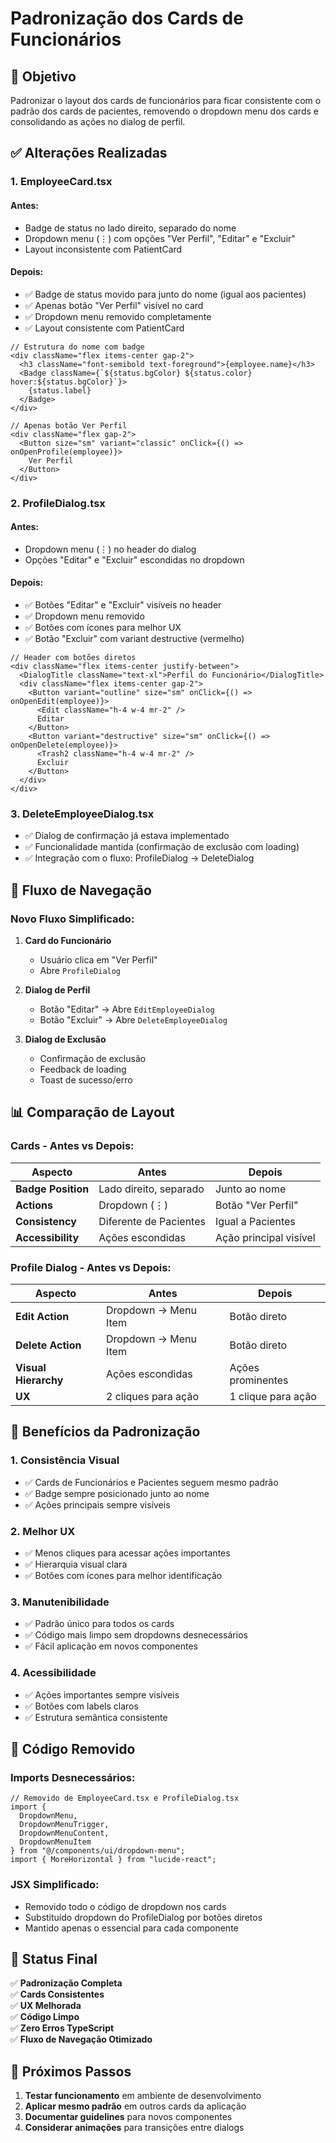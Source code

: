 # Padronização dos Cards de Funcionários

## 🎯 Objetivo

Padronizar o layout dos cards de funcionários para ficar consistente com o padrão dos cards de pacientes, removendo o dropdown menu dos cards e consolidando as ações no dialog de perfil.

## ✅ Alterações Realizadas

### **1. EmployeeCard.tsx**

#### **Antes:**
- Badge de status no lado direito, separado do nome
- Dropdown menu (⋮) com opções "Ver Perfil", "Editar" e "Excluir"
- Layout inconsistente com PatientCard

#### **Depois:**
- ✅ Badge de status movido para junto do nome (igual aos pacientes)
- ✅ Apenas botão "Ver Perfil" visível no card
- ✅ Dropdown menu removido completamente
- ✅ Layout consistente com PatientCard

```tsx
// Estrutura do nome com badge
<div className="flex items-center gap-2">
  <h3 className="font-semibold text-foreground">{employee.name}</h3>
  <Badge className={`${status.bgColor} ${status.color} hover:${status.bgColor}`}>
    {status.label}
  </Badge>
</div>

// Apenas botão Ver Perfil
<div className="flex gap-2">
  <Button size="sm" variant="classic" onClick={() => onOpenProfile(employee)}>
    Ver Perfil
  </Button>
</div>
```

### **2. ProfileDialog.tsx**

#### **Antes:**
- Dropdown menu (⋮) no header do dialog
- Opções "Editar" e "Excluir" escondidas no dropdown

#### **Depois:**
- ✅ Botões "Editar" e "Excluir" visíveis no header
- ✅ Dropdown menu removido
- ✅ Botões com ícones para melhor UX
- ✅ Botão "Excluir" com variant destructive (vermelho)

```tsx
// Header com botões diretos
<div className="flex items-center justify-between">
  <DialogTitle className="text-xl">Perfil do Funcionário</DialogTitle>
  <div className="flex items-center gap-2">
    <Button variant="outline" size="sm" onClick={() => onOpenEdit(employee)}>
      <Edit className="h-4 w-4 mr-2" />
      Editar
    </Button>
    <Button variant="destructive" size="sm" onClick={() => onOpenDelete(employee)}>
      <Trash2 className="h-4 w-4 mr-2" />
      Excluir
    </Button>
  </div>
</div>
```

### **3. DeleteEmployeeDialog.tsx**
- ✅ Dialog de confirmação já estava implementado
- ✅ Funcionalidade mantida (confirmação de exclusão com loading)
- ✅ Integração com o fluxo: ProfileDialog → DeleteDialog

## 🔄 Fluxo de Navegação

### **Novo Fluxo Simplificado:**

1. **Card do Funcionário**
   - Usuário clica em "Ver Perfil"
   - Abre `ProfileDialog`

2. **Dialog de Perfil**
   - Botão "Editar" → Abre `EditEmployeeDialog`
   - Botão "Excluir" → Abre `DeleteEmployeeDialog`

3. **Dialog de Exclusão**
   - Confirmação de exclusão
   - Feedback de loading
   - Toast de sucesso/erro

## 📊 Comparação de Layout

### **Cards - Antes vs Depois:**

| Aspecto | Antes | Depois |
|---------|-------|--------|
| **Badge Position** | Lado direito, separado | Junto ao nome |
| **Actions** | Dropdown (⋮) | Botão "Ver Perfil" |
| **Consistency** | Diferente de Pacientes | Igual a Pacientes |
| **Accessibility** | Ações escondidas | Ação principal visível |

### **Profile Dialog - Antes vs Depois:**

| Aspecto | Antes | Depois |
|---------|-------|--------|
| **Edit Action** | Dropdown → Menu Item | Botão direto |
| **Delete Action** | Dropdown → Menu Item | Botão direto |
| **Visual Hierarchy** | Ações escondidas | Ações prominentes |
| **UX** | 2 cliques para ação | 1 clique para ação |

## 🎨 Benefícios da Padronização

### **1. Consistência Visual**
- ✅ Cards de Funcionários e Pacientes seguem mesmo padrão
- ✅ Badge sempre posicionado junto ao nome
- ✅ Ações principais sempre visíveis

### **2. Melhor UX**
- ✅ Menos cliques para acessar ações importantes
- ✅ Hierarquia visual clara
- ✅ Botões com ícones para melhor identificação

### **3. Manutenibilidade**
- ✅ Padrão único para todos os cards
- ✅ Código mais limpo sem dropdowns desnecessários
- ✅ Fácil aplicação em novos componentes

### **4. Acessibilidade**
- ✅ Ações importantes sempre visíveis
- ✅ Botões com labels claros
- ✅ Estrutura semântica consistente

## 🔧 Código Removido

### **Imports Desnecessários:**
```tsx
// Removido de EmployeeCard.tsx e ProfileDialog.tsx
import {
  DropdownMenu,
  DropdownMenuTrigger,
  DropdownMenuContent,
  DropdownMenuItem
} from "@/components/ui/dropdown-menu";
import { MoreHorizontal } from "lucide-react";
```

### **JSX Simplificado:**
- Removido todo o código de dropdown nos cards
- Substituído dropdown do ProfileDialog por botões diretos
- Mantido apenas o essencial para cada componente

## 📝 Status Final

✅ **Padronização Completa**  
✅ **Cards Consistentes**  
✅ **UX Melhorada**  
✅ **Código Limpo**  
✅ **Zero Erros TypeScript**  
✅ **Fluxo de Navegação Otimizado**

## 🚀 Próximos Passos

1. **Testar funcionamento** em ambiente de desenvolvimento
2. **Aplicar mesmo padrão** em outros cards da aplicação
3. **Documentar guidelines** para novos componentes
4. **Considerar animações** para transições entre dialogs
